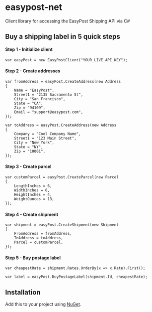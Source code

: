 easypost-net
============

Client library for accessing the EasyPost Shipping API via C#

## Buy a shipping label in 5 quick steps

#### Step 1 - Initialize client

    var easyPost = new EasyPostClient("YOUR_LIVE_API_KEY");

#### Step 2 - Create addresses
    
    var fromAddress = easyPost.CreateAddress(new Address
    {
        Name = "EasyPost",
        Street1 = "2135 Sacramento St",
        City = "San Francisco",
        State = "CA",
        Zip = "94109",
        Email = "support@easypost.com",
    });
    
    var toAddress = easyPost.CreateAddress(new Address
    {
        Company = "Cool Company Name",
        Street1 = "123 Main Street",
        City = "New York",
        State = "NY",
        Zip = "10001",
    });

#### Step 3 - Create parcel

    var customParcel = easyPost.CreateParcel(new Parcel
    {
        LengthInches = 6,
        WidthInches = 6,
        HeightInches = 4,
        WeightOunces = 13,
    });
    
#### Step 4 - Create shipment

    var shipment = easyPost.CreateShipment(new Shipment
    {
        FromAddress = fromAddress,
        ToAddress = toAddress,
        Parcel = customParcel,
    });

#### Step 5 - Buy postage label

    var cheapestRate = shipment.Rates.OrderBy(x => x.Rate).First();
    
    var label = easyPost.BuyPostageLabel(shipment.Id, cheapestRate);

## Installation

Add this to your project using <a href="https://www.nuget.org/packages/EasyPost.Api/" target="_blank">NuGet</a>. 
